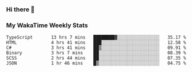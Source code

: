 ### Hi there 👋

<!--
**royschrauwen/royschrauwen** is a ✨ _special_ ✨ repository because its `README.md` (this file) appears on your GitHub profile.

Here are some ideas to get you started:

- 🔭 I’m currently working on ...
- 🌱 I’m currently learning ...
- 👯 I’m looking to collaborate on ...
- 🤔 I’m looking for help with ...
- 💬 Ask me about ...
- 📫 How to reach me: ...
- 😄 Pronouns: ...
- ⚡ Fun fact: ...
-->


### My WakaTime Weekly Stats
<!--START_SECTION:waka-->

```text
TypeScript       13 hrs 7 mins   ████████▓░░░░░░░░░░░░░░░░   35.17 %
HTML             4 hrs 41 mins   ███░░░░░░░░░░░░░░░░░░░░░░   12.58 %
C#               3 hrs 41 mins   ██▒░░░░░░░░░░░░░░░░░░░░░░   09.91 %
Binary           3 hrs 7 mins    ██░░░░░░░░░░░░░░░░░░░░░░░   08.39 %
SCSS             2 hrs 44 mins   ██░░░░░░░░░░░░░░░░░░░░░░░   07.35 %
JSON             1 hr 46 mins    █▒░░░░░░░░░░░░░░░░░░░░░░░   04.75 %
```

<!--END_SECTION:waka-->
